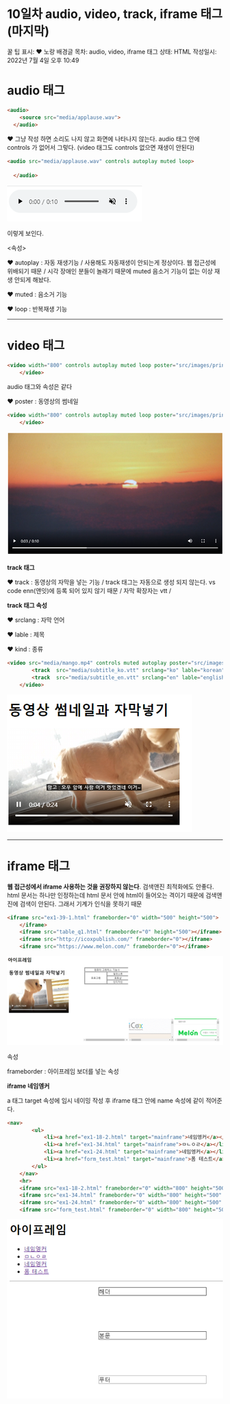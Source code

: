 # 10일차 audio, video, track, iframe 태그 (마지막)

꿀 팁 표시: ❤ 노랑 배경글
목차: audio, video, iframe 태그
상태: HTML
작성일시: 2022년 7월 4일 오후 10:49

# audio 태그

```html
<audio>
    <source src="media/applause.wav">
  </audio>
```

❤ 그냥 작성 하면 소리도 나지 않고 화면에 나타나지 않는다. audio 태그 안에 controls 가 없어서 그렇다. (video 태그도 controls 없으면 재생이 안된다)

```html
<audio src="media/applause.wav" controls autoplay muted loop>
    
  </audio>
```

![Untitled](Untitled%2096.png)

이렇게 보인다.

<속성>

❤ autoplay : 자동 재생기능 / 사용해도 자동재생이 안되는게 정상이다. 웹 접근성에 위배되기 때문 / 시각 장애인 분들이 놀래기 때문에 muted 음소거 기능이 없는 이상 재생 안되게 해놨다.

❤ muted : 음소거 기능

❤ loop : 반복재생 기능

---

# video 태그

```html
<video width="800" controls autoplay muted loop poster="src/images/prince/pic3.JPG">
    </video>
```

audio 태그와 속성은 같다

❤ poster : 동영상의 썸네일

```html
<video width="800" controls autoplay muted loop poster="src/images/prince/pic3.JPG">
    </video>
```

![Untitled](Untitled%2097.png)

**track 태그**

❤ track : 동영상의 자막을 넣는 기능 / track 태그는 자동으로 생성 되지 않는다. vs code enn(앤잇)에 등록 되어 있지 않기 때문 / 자막 확장자는 vtt / 

**track 태그 속성**

❤ srclang : 자막 언어

❤ lable : 제목

❤ kind : 종류

```html
<video src="media/mango.mp4" controls muted autoplay poster="src/images/prince/pic3.JPG">
        <track  src="media/subtitle_ko.vtt" srclang="ko" lable="korean" kind="subtitles"/>
        <track  src="media/subtitle_en.vtt" srclang="en" lable="english" kind="subtitles"/>
    </video>
```

![Untitled](Untitled%2098.png)

---

# iframe 태그

**웹 접근성에서 iframe 사용하는 것을 권장하지 않는다**. 검색앤진 최적화에도 안좋다. html 문서는 하나만 인정하는데 html 문서 안에 html이 들어오는 격이기 때문에 검색앤진에 검색이 안된다. 그래서 기계가 인식을 못하기 때문

```html
<iframe src="ex1-39-1.html" frameborder="0" width="500" height="500">
    </iframe>
    <iframe src="table_q1.html" frameborder="0" height="500"></iframe>
    <iframe src="http://icoxpublish.com/" frameborder="0"></iframe>
    <iframe src="https://www.melon.com/" frameborder="0"></iframe>
```

![Untitled](Untitled%2099.png)

속성

frameborder : 아이프레임 보더를 넣는 속성

**iframe 네임엥커**

a 태그 target 속성에 임시 네이밍 작성 후 iframe 태그 안에 name 속성에 같이 적어준다.

```html
<nav>
        <ul>
            <li><a href="ex1-18-2.html" target="mainframe">네임엥커</a></li>
            <li><a href="ex1-34.html" target="mainframe">ㅁㄴㅇㄹ</a></li>
            <li><a href="ex1-24.html" target="mainframe">네임엥커</a></li>
            <li><a href="form_test.html" target="mainframe">폼 테스트</a></li>
        </ul>
    </nav>
    <hr>
    <iframe src="ex1-18-2.html" frameborder="0" width="800" height="500" name="mainframe">
    <iframe src="ex1-34.html" frameborder="0" width="800" height="500" name="mainframe">
    <iframe src="ex1-24.html" frameborder="0" width="800" height="500" name="mainframe">
    <iframe src="form_test.html" frameborder="0" width="800" height="500" name="mainframe">
```

![Untitled](Untitled%20100.png)